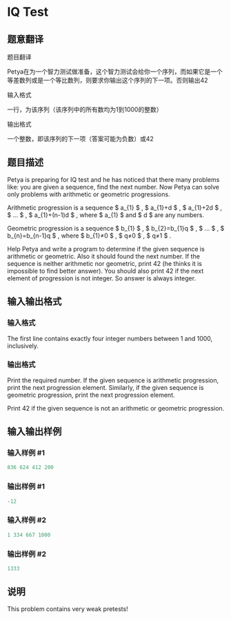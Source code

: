 # IQ Test

## 题意翻译

题目翻译

Petya在为一个智力测试做准备，这个智力测试会给你一个序列，而如果它是一个等差数列或是一个等比数列，则要求你输出这个序列的下一项。否则输出42

输入格式

一行，为该序列（该序列中的所有数均为1到1000的整数）

输出格式

一个整数，即该序列的下一项（答案可能为负数）或42

## 题目描述

Petya is preparing for IQ test and he has noticed that there many problems like: you are given a sequence, find the next number. Now Petya can solve only problems with arithmetic or geometric progressions.

Arithmetic progression is a sequence $ a_{1} $ , $ a_{1}+d $ , $ a_{1}+2d $ , $ ... $ , $ a_{1}+(n-1)d $ , where $ a_{1} $ and $ d $ are any numbers.

Geometric progression is a sequence $ b_{1} $ , $ b_{2}=b_{1}q $ , $ ... $ , $ b_{n}=b_{n-1}q $ , where $ b_{1}≠0 $ , $ q≠0 $ , $ q≠1 $ .

Help Petya and write a program to determine if the given sequence is arithmetic or geometric. Also it should found the next number. If the sequence is neither arithmetic nor geometric, print 42 (he thinks it is impossible to find better answer). You should also print 42 if the next element of progression is not integer. So answer is always integer.

## 输入输出格式

### 输入格式

The first line contains exactly four integer numbers between 1 and 1000, inclusively.

### 输出格式

Print the required number. If the given sequence is arithmetic progression, print the next progression element. Similarly, if the given sequence is geometric progression, print the next progression element.

Print 42 if the given sequence is not an arithmetic or geometric progression.

## 输入输出样例

### 输入样例 #1

```cpp
836 624 412 200

```
### 输出样例 #1

```cpp
-12

```
### 输入样例 #2

```cpp
1 334 667 1000

```
### 输出样例 #2

```cpp
1333

```
## 说明

This problem contains very weak pretests!

